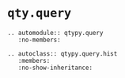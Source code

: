 # `qty.query`

```{eval-rst}
.. automodule:: qtypy.query
   :no-members:

.. autoclass:: qtypy.query.hist
   :members:
   :no-show-inheritance:
```